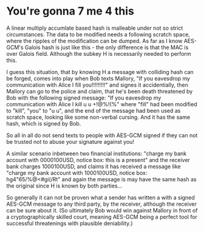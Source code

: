 # You're gonna 7 me 4 this

A linear multiply accumlate based hash is malleable under not so strict circumstances. The data to be modified needs a following scratch space, where the ripples of the modification can be dumped. As far as I know AES-GCM's Galois hash is just like this - the only difference is that the MAC is over Galois field. Although the subkey H is necessarily needed to perform this.

I guess this situation, that by knowing H a message with colliding hash can be forged, comes into play when Bob texts Mallory, "If you eavesdrop my communication with Alice I fill you!!!!!!!!!" and signes it accidentially, then Mallory can go to the police and claim, that he's been death threatened by Bob with the following signed message: "If you eavesdrop my communication with Alice I kill u u +!@%!(%" where "fill" had been modified to "kill", "you" to "u u", and the end of the message had been used as scratch space, looking like some non-verbal cursing. And it has the same hash, which is signed by Bob.

So all in all do not send texts to people with AES-GCM signed if they can not be trusted not to abuse your signature against you!

A similar scenario inbetween two financial institutions: "charge my bank account with 0000100USD, notice box: this is a present" and the receiver bank charges 1000100USD, and claims it has received a message like "charge my bank account with 1000100USD, notice box: hg4"65/%@<#gi(/Rt" and again the message is may have the same hash as the original since H is known by both parties...

So generally it can not be proven what a sender has written a with a signed AES-GCM message to any third party, by the receiver, although the receiver can be sure about it. (So ultimately Bob would win against Mallory in front of a cryptographically skilled court, meaning AES-GCM being a perfect tool for successful threatenings with plausible deniability.)
